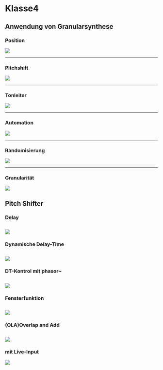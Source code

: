 # Klasse4


## Anwendung von Granularsynthese

### Position
![](Klasse4/png/gra1.png)

---
### Pitchshift
![](Klasse4/png/gra2.png)

---
### Tonleiter
![](Klasse4/png/gra3.png)

---
### Automation
![](Klasse4/png/gra4.png)

---
### Randomisierung
![](Klasse4/png/gra5.png)

---
### Granularität

![](Klasse4/png/gra6.png)

## Pitch Shifter


### Delay
![](Klasse4/png/pitchshifter1.png)
---
### Dynamische Delay-Time
![](Klasse4/png/pitchshifter2.png)
---
### DT-Kontrol mit phasor~
![](Klasse4/png/pitchshifter3.png)
---
### Fensterfunktion
![](Klasse4/png/pitchshifter4.png)
---
### (OLA)Overlap and Add
![](Klasse4/png/pitchshifter5.png)
---
### mit Live-Input
![](Klasse4/png/pitchshifter6.png)
